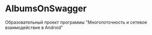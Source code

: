 # AlbumsOnSwagger
Образовательный проект программы "Многопоточность и сетевое взаимодействие в Android"

